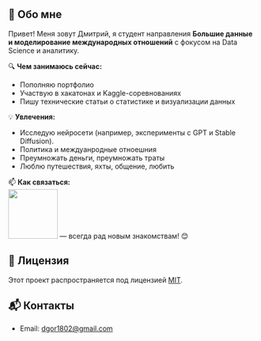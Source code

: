 
## 👋 Обо мне

Привет! Меня зовут Дмитрий, я студент направления **Большие данные и моделирование международных отношений** с фокусом на Data Science и аналитику.

🔍 **Чем занимаюсь сейчас:**
- Пополняю портфолио
- Участвую в хакатонах и Kaggle-соревнованиях
- Пишу технические статьи о статистике и визуализации данных

💡 **Увлечения:**
- Исследую нейросети (например, эксперименты с GPT и Stable Diffusion).
- Политика и междуанродные отноешния
- Преумножать деньги, преумножать траты
- Люблю путешествия, яхты, общение, любить

📫 **Как связаться:**  
[<img src="https://img.shields.io/badge/Telegram-2CA5E0?logo=telegram&logoColor=white" width="100"/>](https://t.me/your_telegram)  — всегда рад новым знакомствам! 😊

## 📝 Лицензия
Этот проект распространяется под лицензией [MIT](LICENSE).

## 📬 Контакты
- Email: dgor1802@gmail.com

